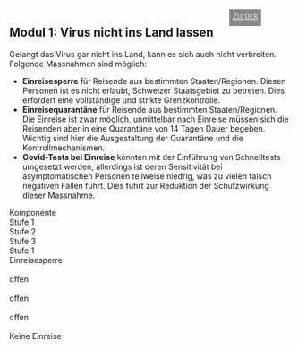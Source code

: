 <html>
  <head>
    <script src="https://polyfill.io/v3/polyfill.min.js?features=es6"></script>
<script id="MathJax-script" async src="https://cdn.jsdelivr.net/npm/mathjax@3.0.1/es5/tex-mml-chtml.js"></script>
    <title>Why to hold the r-value low</title>
    <meta charset="utf-8" />
    <meta http-equiv="expires" content="0">
  <style>
 /* FONTS */
 @import url("https://fonts.googleapis.com/css?family=Open+Sans+Condensed:300,700");
</style>
  </head>
  <body>
 <div style="display:flex;"><h2>Modul 1: Virus nicht ins Land lassen</h2> <div style="margin-left:2em;padding:3px 6px 0 6px;background-color:#888;color:#fff;font-weight:300;height:27px!important;"><a href="main" style="color:#fff;">Zurück</a></div></div>
    <div class="twocol">
    <div class="ntext">
      Gelangt das Virus gar nicht ins Land, kann es sich auch nicht verbreiten. Folgende Massnahmen sind möglich:
      <ul>
        <li><strong>Einreisesperre</strong> für Reisende aus bestimmten Staaten/Regionen. Diesen Personen ist es nicht erlaubt, Schweizer Staatsgebiet zu betreten. Dies erfordert eine vollständige und strikte Grenzkontrolle.</li>
        <li><strong>Einreisequarantäne</strong> für Reisende aus bestimmten Staaten/Regionen. Die Einreise ist zwar möglich, unmittelbar nach Einreise müssen sich die Reisenden aber in eine Quarantäne von 14 Tagen Dauer begeben. Wichtig sind hier die Ausgestaltung der Quarantäne und die Kontrollmechanismen.</li>
        <li><strong>Covid-Tests bei Einreise</strong> könnten mit der Einführung von Schnelltests umgesetzt werden, allerdings ist deren Sensitivität bei asymptomatischen Personen teilweise niedrig, was zu vielen falsch negativen Fällen führt. Dies führt zur Reduktion der Schutzwirkung dieser Massnahme.</li>
      </ul>
    </div>
  </div>
  <div class="ntable">
    <div class="tbl5 st0">
      Komponente
    </div>
    <div class="tbl5 st1">
      Stufe 1
    </div>
    <div class="tbl5 st2">
      Stufe 2
    </div>
    <div class="tbl5 st3">
      Stufe 3
    </div>
    <div class="tbl5 st4">
      Stufe 1
    </div>
    </div>
  <div class="ntable">
    <div class="tbl5 s0">
      Einreisesperre
    </div>
    <div class="tbl5 s1">
      <br/>offen
    </div>
     <div class="tbl5 s2">
      <br/>offen
    </div>
     <div class="tbl5 s3">
      <br/>offen
    </div>
     <div class="tbl5 s4">
      <br/>Keine Einreise
    </div>
  <div>

